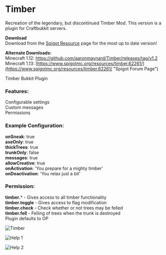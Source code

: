 # Timber
Recreation of the legendary, but discontinued Timber Mod.  This version is a plugin for Craftbukkit servers.  

**Download**  
Download from the  [Spigot Resource](https://www.spigotmc.org/resources/timber.62261/ "Spigot Resource Link") page for the most up to date version!  

**Alternate Downloads:**  
Minecraft 1.12: https://github.com/aaronmaynard/Timber/releases/tag/v1.2  
Minecraft 1.13: [https://www.spigotmc.org/resources/timber.62261/](https://www.spigotmc.org/resources/timber.62261/ "Spigot Forum Page")    


Timber Bukkit Plugin

### Features:  
Configurable settings  
Custom messages  
Permissions  

### Example Configuration:  
**onSneak**: true  
**axeOnly**: true  
**thickTrees**: true  
**trunkOnly**: false  
**messages**: true  
**allowCreative**: true  
**onActivation**: 'You prepare for a mighty timber'  
**onDeactivation**: 'You relax just a bit'  

### Permission:  
**timber.***  -  Gives access to all timber functionality  
**timber.toggle**  -  Gives access to flag modification  
**timber.check**  -  Check whether or not trees may be felled  
**timber.fell**  -  Felling of trees when the trunk is destroyed  
Plugin defaults to OP  

![Timber](https://i.imgur.com/1wrsgkW.jpg)
 
![Help 1](https://i.imgur.com/GT25bgH.jpg)
  
![Help 2](https://i.imgur.com/DUINbdm.jpg)
